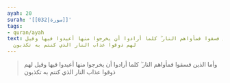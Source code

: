 ```yaml
---
ayah: 20
surah: '[[032|سورة]]'
tags:
- quran/ayah
text: وأما الذين فسقوا فمأواهم النار ۖ كلما أرادوا أن يخرجوا منها أعيدوا فيها وقيل
  لهم ذوقوا عذاب النار الذي كنتم به تكذبون
---
```

> وأما الذين فسقوا فمأواهم النار ۖ كلما أرادوا أن يخرجوا منها أعيدوا فيها وقيل لهم ذوقوا عذاب النار الذي كنتم به تكذبون

